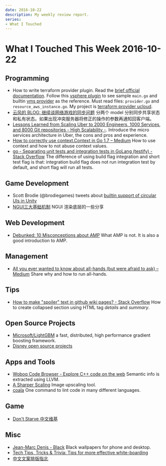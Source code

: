 ```yaml
---
date: 2016-10-22
description: My weekly review report.
series:
- What I Touched
---
```


# What I Touched This Week 2016-10-22


## Programming

* How to write terraform provider plugin. Read the [brief official documentation][1]. Follow this [vsphere plugin][2] to see sample `main.go` and builtin [vms provider][3] as the reference. Must read files: `provider.go` and `resource_aws_instance.go`. My project is [terraform provider ucloud][4].
* [云风的 BLOG: 继续谈网络游戏的同步问题][5] 分两个 model 分别同步共享状态和私有状态。如果出现冲突服务器将修正的操作的参数再通知回客户端。
* [Lessons Learned from Scaling Uber to 2000 Engineers, 1000 Services, and 8000 Git repositories - High Scalability -][6]. Introduce the micro services architecture in Uber, the cons and pros and experience.
* [How to correctly use context.Context in Go 1.7 – Medium][7] How to use context and how to not abuse context values.
* [go - Separating unit tests and integration tests in GoLang (testify) - Stack Overflow][8] The difference of using build flag integration and short test flag is that: integration build flag does not run integration test by default, and short flag will run all tests.

## Game Development

* Scott Brodie (@brodiegames) tweets about [builtin support of circular UIs in Unity][9]
* [NGUI三大基础机制][10] NGUI 渲染底层的一些分享

<!--more-->

## Web Development

* [Debunked: 10 Misconceptions about AMP][11] What AMP is not. It is also a good introduction to AMP.

## Management

* [All you ever wanted to know about all-hands (but were afraid to ask) – Medium][12] Share why and how to run all-hands.

## Tips

* [How to make "spoiler" text in github wiki pages? - Stack Overflow][13] How to create collapsed section using HTML tag *details* and *summary*.

## Open Source Projects

* [Microsoft/LightGBM][14] a fast, distributed, high performance gradient boosting framework.
* [Disney open source projects][15]

## Apps and Tools

* [Woboq Code Browser - Explore C\++ code on the web][16] Semantic info is extracted using LLVM.
* [A Sharper Scaling][17] Image upscaling tool.
* [coala][18] One command to lint code in many different languages.

## Game

* [Don't Starve 中文维基][19]

## Misc

* [Jean-Marc Denis - Black][20] Black wallpapers for phone and desktop.
* [Tech Tips, Tricks & Trivia: Tips for more effective white-boarding][21]
* [中文文案排版指北][22]

[1]:    https://www.terraform.io/docs/plugins/
[2]:    https://github.com/rakutentech/terraform-provider-vsphere
[3]:    https://github.com/hashicorp/terraform/tree/master/builtin/providers/aws
[4]:    https://github.com/3pjgames/terraform-provider-ucloud
[5]:    http://blog.codingnow.com/2016/10/gamesync.html
[6]:    http://highscalability.com/blog/2016/10/12/lessons-learned-from-scaling-uber-to-2000-engineers-1000-ser.html
[7]:    https://medium.com/@cep21/how-to-correctly-use-context-context-in-go-1-7-8f2c0fafdf39#.pmk4vjiow
[8]:    http://stackoverflow.com/a/28007631/667158
[9]:    https://twitter.com/brodiegames/status/786041246321999873
[10]:   http://mp.weixin.qq.com/s?__biz=MzA4MDc5OTg5MA==&mid=2650586822&idx=4&sn=cca55822c77793d8aa093cfed8ea7ab5&chksm=8796af3bb0e1262dfc24fb4ed354f498e502d2dd98e7bb75d56564059ceab717b111cc1018af&scene=0#wechat_redirect
[11]:   https://paulbakaus.com/2016/10/13/debunked-10-misconceptions-about-amp/?utm_source=wanqu.co&utm_campaign=Wanqu+Daily&utm_medium=website
[12]:   https://medium.com/@gokulrajaram/all-you-ever-wanted-to-know-about-all-hands-but-were-afraid-to-ask-b13f7b97f2d9#.ovwq0mbix
[13]:   http://stackoverflow.com/questions/32814161/how-to-make-spoiler-text-in-github-wiki-pages/39920717?stw=2#39920717
[14]:   https://github.com/Microsoft/LightGBM
[15]:   http://disney.github.io/
[16]:   https://code.woboq.org/
[17]:   http://a-sharper-scaling.com/
[18]:   http://coala.io/
[19]:   http://zh.dontstarve.wikia.com/wiki/Don't_Starve_%E4%B8%AD%E6%96%87%E7%B6%AD%E5%9F%BA
[20]:   http://jmd.im/black.html
[21]:   http://mvark.blogspot.jp/2016/10/tips-for-more-effective-white-boarding.html?utm_source=feedburner&utm_medium=feed&utm_campaign=Feed:+WebDevelopmentTipsTricksTrivia+(Tech+Tips,+Tricks+&+Trivia)
[22]:   https://github.com/sparanoid/chinese-copywriting-guidelines
